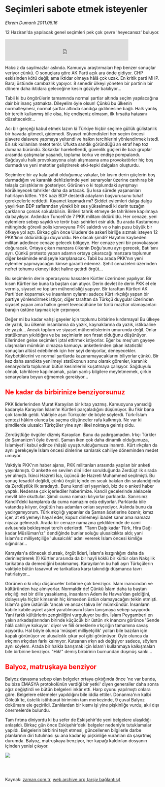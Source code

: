 # Seçimleri sabote etmek isteyenler

*Ekrem Dumanlı 2011.05.16*

<td class="columnist-detail">
<p>12 Haziran'da yapılacak genel seçimleri pek çok çevre 'heyecansız' buluyor.</p>
<p>
<div id="haberMetinDiv">
<p><iframe frameborder="0" height="70" hspace="0" scrolling="no" src="http://web.archive.org/web/20110902073053if_/http://www.kure.tv/VideoEmbed?ID=89812" vspace="0" width="400"><p><a href="http://web.archive.org/web/20110902073053/http://www.kure.tv/haber/210-sesli-gazete/ekrem-dumanli-secimleri-sabote-etmek-isteyenler/391-Bolum/89812/&amp;embeddedplayer=v1" rel="nofollow">Ekrem Dumanlı - Seçimleri sabote etmek isteyenler</a></p></iframe>
<p>Haksız da sayılmazlar aslında. Kamuoyu araştırmaları hep benzer sonuçlar veriyor çünkü. O sonuçlara göre AK Parti açık ara önde gidiyor. CHP eskisinden kötü değil; ama iktidar olmaya hâlâ çok uzak. En kritik parti MHP. Baraj üstünde cambazlık yapıyor. 8 senedir ülkeyi yöneten bir partinin bir dönem daha iktidara geleceğine kesin gözüyle bakılıyor...
<p>Tabii ki bu öngörülerin tamamında normal şartlar altında seçim yapılacağına dair bir inanç yatmakta. Dileyelim öyle olsun! Çünkü bu ülkenin normalleşmesi, normal şartlar altında sandığa gidilmesine bağlı. Halk yanlış bir tercih kullanmış bile olsa, hiç endişeniz olmasın, ilk fırsatta hatasını düzeltecektir...
<p>Acı bir gerçeği kabul etmek lazım ki Türkiye hiçbir seçime güllük gülistanlık bir havada gitmedi, gidemedi. Siyaset mühendisleri her seçim öncesi alavere dalavere yapmaya yeltendi ve halkın tercihlerini yönlendirmek istedi. En sık kullanılan metot terör. Ufukta sandık göründüğü an etraf hep toz dumana büründü. Sokaklar hareketlendi, güvenlik güçleri ile bazı gruplar arasında çatışmalar yaşandı, topluma korku ve endişe pompalandı. Sağduyulu halk provokasyona alıştı alışmasına ama provokatörler hiç boş durmadı ve yeni metotlar geliştirerek etki-tepki dalgaları oluşturdu.
<p>Seçimlere bir ay kala şahit olduğumuz vakalar, bir kısım derin güçlerin boş durmadığını ve karanlık dehlizlerinde yeni senaryolar üzerine canhıraş bir telaşla çalıştıklarını gösteriyor. Görünen o ki toplumdaki ayrışmayı körükleyecek tahrikler daha da artacak. Şu kısa sürede yaşananları hatırlayın lütfen. YSK bazı BDP destekli adayların başvurusunu tuhaf gerekçelerle reddetti. Kıyamet kopmadı mı? Şiddet eylemleri dalga dalga yayılırken BDP saflarından yürekli bir ses yükselmedi ki derin tuzağın çarklarına çomak sokulabilsin. Birileri tahrik etmeye de tahriklere kapılmaya da bayılıyor. Ardından Tunceli'de 7 PKK militanı öldürüldü. Her cenaze, yeni eylemlere sebep sayıldı ve terör bazı şehirleri esir aldı. Bu arada Kastamonu mitinginde görevli polis konvoyuna PKK saldırdı ve o hain pusu büyük bir öfkeye yol açtı. Birkaç gün önce Uludere'de askerî birliğe sızmak isteyen 12 PKK'lının öldürüldüğü duyuruldu. Ne olacak şimdi? Hayatını kaybeden militan adedince cenaze gelecek bölgeye. Her cenaze yeni bir provokasyon doğuracak. Ortaya çıkan manzara ülkenin Doğu'sunu ayrı gerecek, Batı'sını ayrı. Çünkü protesto yapan adamın ortaya çıkaracağı manzara toplumun diğer kesiminde endişeyle karşılanacak. Tabii bu arada PKK'nın yeni eylemler yapmayacağını kimse garanti edemez. Şehit cenazeleri üzerinden nefret tohumu ekmeyi âdet haline getirdi örgüt...
<p>Bu seçimlerin derin operasyonu hassaten Kürtler üzerinden yapılıyor. Bir kısım Kürtler ise buna ta baştan can atıyor. Derin devlet ile derin PKK el ele vermiş, siyaset ve toplum mühendisliği yapıyor. Bir taraftan Kürtleri AK Parti'den koparmak ve insanların oylarını sadece Kürt ırkçılığı yapan bir partiye yönlendirmek istiyor; diğer taraftan da Türkçü duygular üzerinden siyaset yapan ama halkın genel teveccühüne bir türlü mazhar olamayanları barajın üstüne taşımak için çırpınıyor.
<p>Değer mi bu kadar vahşi gayeler için toplumu birbirine kırdırmaya! Bu ülkeye de yazık, bu ülkenin insanlarına da yazık, kaynaklarına da yazık, istikbaline de yazık... Ancak toplum ve siyaset mühendislerinin umurunda değil. Onlar statükonun yıkıldığını ve bu seçimlerin son fırsat olduğunu düşünüyor. Ellerinden gelse seçimleri iptal ettirmek istiyorlar. Eğer bu meş'um gayeye ulaşmaları mümkün olmazsa kamuoyu anketlerinden çıkan istatistikî sonuçları altüst edebilmek için her şeyi deniyorlar, deneyecekler. Kaybettiklerini ve normal şartlarda kazanamayacaklarını biliyorlar çünkü. Bir kez daha sandıkta yenilmeyi statükonun sonu olarak görenler, karanlık senaryolarla toplumun bütün kesimlerini kuşatmaya çalışıyor. Sağduyulu olmak, tahriklere kapılmamak, yalan yanlış bilgilere meyletmemek, çirkin senaryolara boyun eğmemek gerekiyor... 
<h2><font color="#FF0000"><b>Ne kadar da birbirinize benziyorsunuz</b>
</font></h2>
<p>PKK liderlerinden Murat Karayılan bir kitap yazmış. Kamuoyuna yansıdığı kadarıyla Karayılan İslam'ın Kürtleri parçaladığını düşünüyor. Bu fikir bana çok tanıdık geldi. Vaktiyle aşırı Türkçüler de böyle söylerdi. Türk-İslam sentezi hâkim olunca bu saçma düşünceler rafa kalkmıştı. Ne var ki şimdilerde ulusalcı Türkçüler yine aynı ilkel noktaya gelmiş oldu.
<p>Zerdüştlüğe övgüler dizmiş Karayılan. Bunu da yadırgamadım. Irkçı Türkler de Şamanizm'i öyle överdi. Şaman iken çok daha dinamik olduğumuza, İslamiyet'i kabul edince (hâşâ) uyuşturulduğumuza inanırdı. Kürt ırkçıları da aynı gerekçeyle İslam öncesi dinlerine sarılarak cahiliye döneminden medet umuyor.
<p>Vaktiyle PKK'nın haber ajansı, PKK militanları arasında yapılan bir anketi yayınlamıştı. O ankette en sevilen dinî lider sorulduğunda Zerdüşt ilk sırada yer almıştı. İkinci Hazreti İsa, üçüncü de Hazreti Muhammed seçilmişti. Bu sonuç tesadüf değildi, çünkü örgüt içinde en sıcak bakılan din sıralandığında da Zerdüştlük ilk sıradaydı. Bunu kendileri yayınladı, biz de o anketi haber yaptık. Nedense çok içerlediler haberimize. Kandil gecelerinde alelacele mevlit bile okuttular. Şimdi cuma namazı kılıyorlar parklarda. Sanırsınız Kandil'deki kamplarda da cuma namazını eda ediyorlar. Parklarda bile vatandaş kılıyor, örgütün has adamları onları seyrediyor. Aslında bunu da yadırgamıyorum. Türk ırkçılığı yapanlar da Şaman âdetlerine özenir, kımız içer, at eti yemeyi hayal eder, kopuz dinlemeyi ibadet sanır ama namaza niyaza gelmezdi. Arada bir cenaze namazına geldiklerinde de cami avlusunda bekleşmeyi tercih ederlerdi. "Tanrı Dağı kadar Türk, Hira Dağı kadar Müslüman'ız" dendiğinde bunlar soluğu ulusalcılıkta aldı; yani İslam'sız milliyetçiliğe 'ulusalcılık' adını vererek İslam öncesi kimliğe sığındılar...
<p>Karayılan'a dönecek olursak, örgüt lideri, İslam'a kızgınlığını daha da derinleştirerek (!) Kürtler arasında da bir hayli köklü bir kültür olan Nakşilik tarikatına da demediğini bırakmamış. Karayılan'ın bu hali aşırı Türkçülerin vaktiyle bütün tasavvuf ve tarikatlara karşı takındığı düşmanca tavrı hatırlatıyor...
<p>Görünen o ki ırkçı düşünceler birbirine çok benziyor. İslam inancından ve kültüründen haz almıyorlar. Normaldir de! Çünkü İslam daha ta baştan ırkçılığı net bir dille yasaklamış, insanların Adem ile Havva'dan geldiğini, dolayısıyla hiçbir kimsenin hiç kimseden üstün olamayacağını telkin etmişti. İslam'a göre üstünlük 'ancak ve ancak takva ile' mümkündür. İnsanların kabile kabile aşiret aşiret yaratılmasını İslam tanışmaya sebep sayıyordu. Yani farklı kültürlerin zenginliğini vurguluyor bu din. İslam Peygamberi en yakın arkadaşlarından birinde küçücük bir üstün ırk inancını görünce 'Sende hâlâ cahiliye kokuyor.' diyor ve fiilî örneklerle ırkçılığın tamamına savaş açıyordu. Hal böyle olunca 'müspet milliyetçilik' yolları bile bazıları için kapalı görünüyor ve ulusalcılık çıkar yol gibi görünüyor. Öyle olunca da ırkçının ırkçıdan farkı kalmıyor. Kutsanan ırkın adı değişiyor sadece, söylem aynı söylem. Arada bir halkla barışmak için İslam'ı kullanmaya kalkışmaları bile birbirine benziyor. "Hık!" demiş birbirinin burnundan düşmüş sanki...
<h2><font color="#FF0000"><b>Balyoz, matruşkaya benziyor</b>
</font></h2>
<p>Balyoz davasına sebep olan belgeler ortaya çıktığında önce 'ne var bunda, bu bize EMASYA protokolünün verdiği bir yetki' diyen generaller daha sonra ağız değiştirdi ve bütün belgeleri inkâr etti. Harp oyunu yapılmıştı onlara göre. Belgelere eklemeler yapıldığını bile iddia ettiler. Donanma'nın kalbi Gölcük'te, üstelik istihbarat biriminin tam merkezinde, 9 çuval Balyoz dokümanı ele geçirildi. Zanlılardan bir kısmı işi yine pişkinliğe vurdu, akıl dışı önermelerde bulundu.
<p> Tam fırtına diniyordu ki bu sefer de Eskişehir'de yeni belgelere ulaşıldığı anlaşıldı. Birkaç gün önce Eskişehir'deki belgeler nedeniyle tutuklamalar yapıldı. Belgelerin birbirini teyit etmesi, güncellenen bilgilerle darbe planlarının diri tutulması şu ana kadar işi pişkinliğe vuranları da şaşırtmış durumda. Balyoz, matruşkaya benziyor, her kapağı kaldırılan dosyanın içinden yenisi çıkıyor. 
<p><p<p align="center"><img border="0" src="http://web.archive.org/web/20110902073053im_/http://medya.zaman.com.tr/2011/05/16/tiraj.png"/></p<p></p></p></p></p></p></p></p></p></p></p></p></p></p></p></p></div>
</p>


<p><br>
		 </br></p></td>

Kaynak: [zaman.com.tr](http://zaman.com.tr/yazar.do?yazino=1134758), [web.archive.org (arşiv bağlantısı)](http://web.archive.org/web/20110902073053/http://zaman.com.tr:80/yazar.do?yazino=1134758)
